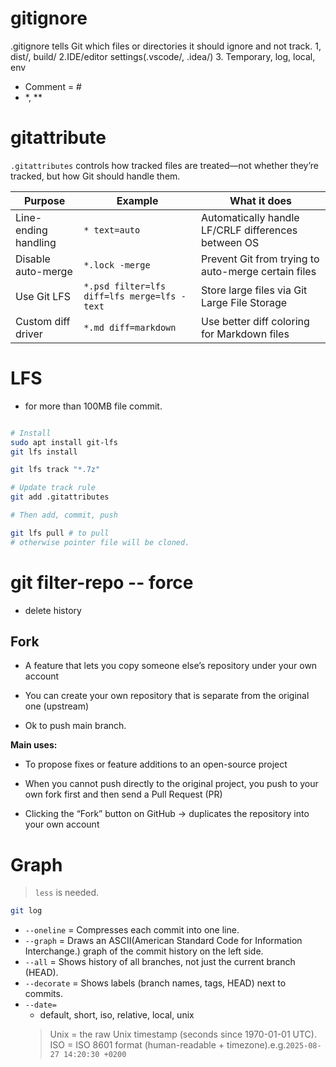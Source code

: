 # gitignore
.gitignore tells Git which files or directories it should ignore and not track.
1, dist/, build/
2.IDE/editor settings(.vscode/, .idea/) 
3. Temporary, log, local, env

* Comment = #
* \*, \*\*

# gitattribute
`.gitattributes` controls how tracked files are treated—not whether they’re tracked, but how Git should handle them.

| Purpose              | Example                                     | What it does                                        |
| -------------------- | ------------------------------------------- | --------------------------------------------------- |
| Line-ending handling | `* text=auto`                               | Automatically handle LF/CRLF differences between OS |
| Disable auto-merge   | `*.lock -merge`                             | Prevent Git from trying to auto-merge certain files |
| Use Git LFS          | `*.psd filter=lfs diff=lfs merge=lfs -text` | Store large files via Git Large File Storage        |
| Custom diff driver   | `*.md diff=markdown`                        | Use better diff coloring for Markdown files         |



# LFS
* for more than 100MB file commit.

```bash

# Install
sudo apt install git-lfs
git lfs install

git lfs track "*.7z"

# Update track rule
git add .gitattributes

# Then add, commit, push

git lfs pull # to pull
# otherwise pointer file will be cloned.

```

# git filter-repo -- force 
* delete history

## Fork

* A feature that lets you copy someone else’s repository under your own account

* You can create your own repository that is separate from the original one (upstream)

* Ok to push main branch.

**Main uses:**

* To propose fixes or feature additions to an open-source project

* When you cannot push directly to the original project, you push to your own fork first and then send a Pull Request (PR)

* Clicking the “Fork” button on GitHub → duplicates the repository into your own account



# Graph

> `less` is needed.

```bash
git log
```
* `--oneline` = Compresses each commit into one line.
* `--graph` = Draws an ASCII(American Standard Code for Information Interchange.) graph of the commit history on the left side.
* `--all` = Shows history of all branches, not just the current branch (HEAD).
* `--decorate` = Shows labels (branch names, tags, HEAD) next to commits.
*  `--date=`
    * default, short, iso, relative, local, unix
    > Unix = the raw Unix timestamp (seconds since 1970-01-01 UTC).
    > ISO = ISO 8601 format (human-readable + timezone).e.g.`2025-08-27 14:20:30 +0200`